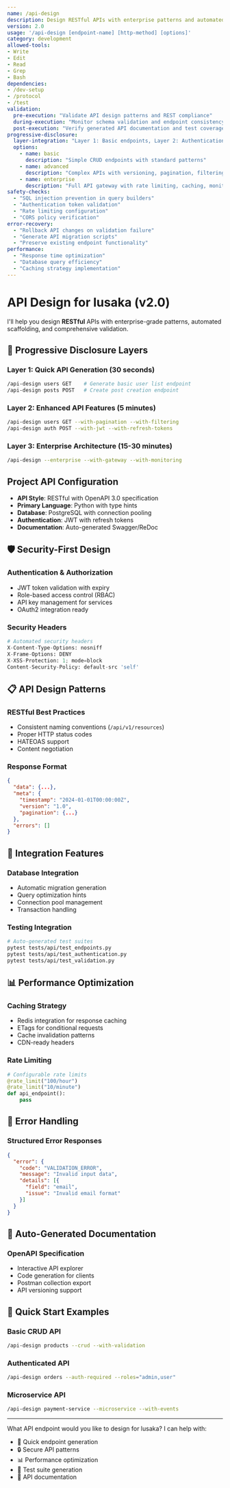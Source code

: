 ```yaml
---
name: /api-design
description: Design RESTful APIs with enterprise patterns and automated scaffolding (v2.0)
version: 2.0
usage: '/api-design [endpoint-name] [http-method] [options]'
category: development
allowed-tools:
- Write
- Edit
- Read
- Grep
- Bash
dependencies:
- /dev-setup
- /protocol
- /test
validation:
  pre-execution: "Validate API design patterns and REST compliance"
  during-execution: "Monitor schema validation and endpoint consistency"
  post-execution: "Verify generated API documentation and test coverage"
progressive-disclosure:
  layer-integration: "Layer 1: Basic endpoints, Layer 2: Authentication/validation, Layer 3: Full API architecture"
  options:
    - name: basic
      description: "Simple CRUD endpoints with standard patterns"
    - name: advanced
      description: "Complex APIs with versioning, pagination, filtering"
    - name: enterprise
      description: "Full API gateway with rate limiting, caching, monitoring"
safety-checks:
  - "SQL injection prevention in query builders"
  - "Authentication token validation"
  - "Rate limiting configuration"
  - "CORS policy verification"
error-recovery:
  - "Rollback API changes on validation failure"
  - "Generate API migration scripts"
  - "Preserve existing endpoint functionality"
performance:
  - "Response time optimization"
  - "Database query efficiency"
  - "Caching strategy implementation"
---
```


# API Design for lusaka (v2.0)

I'll help you design **RESTful** APIs with enterprise-grade patterns, automated scaffolding, and comprehensive validation.

## 🚀 Progressive Disclosure Layers

### Layer 1: Quick API Generation (30 seconds)
```bash
/api-design users GET    # Generate basic user list endpoint
/api-design posts POST   # Create post creation endpoint
```

### Layer 2: Enhanced API Features (5 minutes)
```bash
/api-design users GET --with-pagination --with-filtering
/api-design auth POST --with-jwt --with-refresh-tokens
```

### Layer 3: Enterprise Architecture (15-30 minutes)
```bash
/api-design --enterprise --with-gateway --with-monitoring
```

## Project API Configuration
- **API Style**: RESTful with OpenAPI 3.0 specification
- **Primary Language**: Python with type hints
- **Database**: PostgreSQL with connection pooling
- **Authentication**: JWT with refresh tokens
- **Documentation**: Auto-generated Swagger/ReDoc

## 🛡️ Security-First Design

### Authentication & Authorization
- JWT token validation with expiry
- Role-based access control (RBAC)
- API key management for services
- OAuth2 integration ready

### Security Headers
```python
# Automated security headers
X-Content-Type-Options: nosniff
X-Frame-Options: DENY
X-XSS-Protection: 1; mode=block
Content-Security-Policy: default-src 'self'
```

## 📋 API Design Patterns

### RESTful Best Practices
- Consistent naming conventions (`/api/v1/resources`)
- Proper HTTP status codes
- HATEOAS support
- Content negotiation

### Response Format
```json
{
  "data": {...},
  "meta": {
    "timestamp": "2024-01-01T00:00:00Z",
    "version": "1.0",
    "pagination": {...}
  },
  "errors": []
}
```

## 🔧 Integration Features

### Database Integration
- Automatic migration generation
- Query optimization hints
- Connection pool management
- Transaction handling

### Testing Integration
```bash
# Auto-generated test suites
pytest tests/api/test_endpoints.py
pytest tests/api/test_authentication.py
pytest tests/api/test_validation.py
```

## 📊 Performance Optimization

### Caching Strategy
- Redis integration for response caching
- ETags for conditional requests
- Cache invalidation patterns
- CDN-ready headers

### Rate Limiting
```python
# Configurable rate limits
@rate_limit("100/hour")
@rate_limit("10/minute") 
def api_endpoint():
    pass
```

## 🚨 Error Handling

### Structured Error Responses
```json
{
  "error": {
    "code": "VALIDATION_ERROR",
    "message": "Invalid input data",
    "details": [{
      "field": "email",
      "issue": "Invalid email format"
    }]
  }
}
```

## 📝 Auto-Generated Documentation

### OpenAPI Specification
- Interactive API explorer
- Code generation for clients
- Postman collection export
- API versioning support

## 🎯 Quick Start Examples

### Basic CRUD API
```bash
/api-design products --crud --with-validation
```

### Authenticated API
```bash
/api-design orders --auth-required --roles="admin,user"
```

### Microservice API
```bash
/api-design payment-service --microservice --with-events
```

---

What API endpoint would you like to design for lusaka? I can help with:
- 🚀 Quick endpoint generation
- 🔒 Secure API patterns  
- 📊 Performance optimization
- 🧪 Test suite generation
- 📝 API documentation